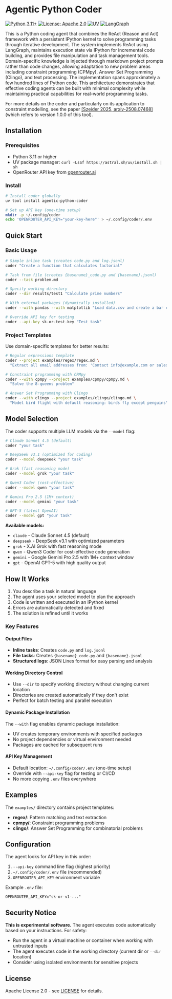 # Agentic Python Coder

[![Python 3.11+](https://img.shields.io/badge/python-3.11+-blue.svg)](https://www.python.org/downloads/)
[![License: Apache 2.0](https://img.shields.io/badge/License-Apache%202.0-blue.svg)](https://opensource.org/licenses/Apache-2.0)
[![UV](https://img.shields.io/badge/Packaged%20with-UV-purple)](https://github.com/astral-sh/uv)
[![LangGraph](https://img.shields.io/badge/Built%20with-LangGraph-green)](https://github.com/langchain-ai/langgraph)

This is a Python coding agent that combines the ReAct (Reason and Act) framework with a persistent IPython kernel to solve programming tasks through iterative development. The system implements ReAct using LangGraph, maintains execution state via IPython for incremental code building, and provides file manipulation and task management tools. Domain-specific knowledge is injected through markdown project prompts rather than code changes, allowing adaptation to new problem areas including constraint programming (CPMpy), Answer Set Programming (Clingo), and text processing. The implementation spans approximately a few hundred lines of Python code. This architecture demonstrates that effective coding agents can be built with minimal complexity while maintaining practical capabilities for real-world programming tasks. 

For more details on the coder and particularly on its application to constraint modelling, see the paper [[Szeider 2025, arxiv-2508.07468]](https://arxiv.org/abs/2508.07468) (which refers to version 1.0.0 of this tool).

## Installation

### Prerequisites

- Python 3.11 or higher
- UV package manager: `curl -LsSf https://astral.sh/uv/install.sh | sh`
- OpenRouter API key from [openrouter.ai](https://openrouter.ai)

### Install

```bash
# Install coder globally
uv tool install agentic-python-coder

# Set up API key (one-time setup)
mkdir -p ~/.config/coder
echo 'OPENROUTER_API_KEY="your-key-here"' > ~/.config/coder/.env
```

## Quick Start

### Basic Usage

```bash
# Simple inline task (creates code.py and log.jsonl)
coder "Create a function that calculates factorial"

# Task from file (creates {basename}_code.py and {basename}.jsonl)
coder --task problem.md

# Specify working directory
coder --dir results/test1 "Calculate prime numbers"

# With external packages (dynamically installed)
coder --with pandas --with matplotlib "Load data.csv and create a bar chart"

# Override API key for testing
coder --api-key sk-or-test-key "Test task"
```

### Project Templates

Use domain-specific templates for better results:

```bash
# Regular expressions template
coder --project examples/regex/regex.md \
  "Extract all email addresses from: 'Contact info@example.com or sales@test.org'"

# Constraint programming with CPMpy
coder --with cpmpy --project examples/cpmpy/cpmpy.md \
  "Solve the 8-queens problem"

# Answer Set Programming with Clingo
coder --with clingo --project examples/clingo/clingo.md \
  "Model bird flight with default reasoning: birds fly except penguins"
```


## Model Selection

The coder supports multiple LLM models via the `--model` flag:

```bash
# Claude Sonnet 4.5 (default)
coder "your task"

# DeepSeek v3.1 (optimized for coding)
coder --model deepseek "your task"

# Grok (fast reasoning mode)
coder --model grok "your task"

# Qwen3 Coder (cost-effective)
coder --model qwen "your task"

# Gemini Pro 2.5 (1M+ context)
coder --model gemini "your task"

# GPT-5 (latest OpenAI)
coder --model gpt "your task"
```

**Available models:**
- `claude` - Claude Sonnet 4.5 (default)
- `deepseek` - DeepSeek v3.1 with optimized parameters
- `grok` - X.AI Grok with fast reasoning mode
- `qwen` - Qwen3 Coder for cost-effective code generation
- `gemini` - Google Gemini Pro 2.5 with 1M+ context window
- `gpt` - OpenAI GPT-5 with high quality output

## How It Works

1. You describe a task in natural language
2. The agent uses your selected model to plan the approach
3. Code is written and executed in an IPython kernel
4. Errors are automatically detected and fixed
5. The solution is refined until it works

### Key Features

#### Output Files
- **Inline tasks**: Creates `code.py` and `log.jsonl`
- **File tasks**: Creates `{basename}_code.py` and `{basename}.jsonl`
- **Structured logs**: JSON Lines format for easy parsing and analysis

#### Working Directory Control
- Use `--dir` to specify working directory without changing current location
- Directories are created automatically if they don't exist
- Perfect for batch testing and parallel execution

#### Dynamic Package Installation
The `--with` flag enables dynamic package installation:
- UV creates temporary environments with specified packages
- No project dependencies or virtual environment needed
- Packages are cached for subsequent runs

#### API Key Management
- Default location: `~/.config/coder/.env` (one-time setup)
- Override with `--api-key` flag for testing or CI/CD
- No more copying `.env` files everywhere

## Examples

The `examples/` directory contains project templates:

- **regex/**: Pattern matching and text extraction
- **cpmpy/**: Constraint programming problems
- **clingo/**: Answer Set Programming for combinatorial problems

## Configuration

The agent looks for API key in this order:
1. `--api-key` command line flag (highest priority)
2. `~/.config/coder/.env` file (recommended)
3. `OPENROUTER_API_KEY` environment variable

Example `.env` file:
```
OPENROUTER_API_KEY="sk-or-v1-..."
```


## Security Notice

**This is experimental software.** The agent executes code automatically based on your instructions. For safety:
- Run the agent in a virtual machine or container when working with untrusted inputs
- The agent executes code in the working directory (current dir or `--dir` location)
- Consider using isolated environments for sensitive projects

## License

Apache License 2.0 - see [LICENSE](LICENSE) for details.